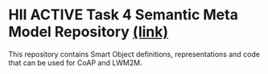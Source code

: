 # HII ACTIVE Task 4 Semantic Meta Model Repository [(link)](https://t4active.github.io)

This repository contains Smart Object definitions, representations and code that can be used for CoAP and LWM2M.

